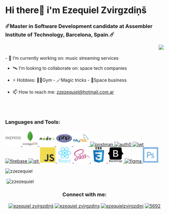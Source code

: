 ### <h1>Hi there👋 i'm Ezequiel Zvirgzdiņš</h1>

<h3>☄️Master in Software Development candidate at Assembler Institute of Technology, Barcelona, Spain.☄️</h3>

<p><img align="right" src="https://media.giphy.com/media/COOguXdgZ4hyyTI0Uf/giphy.gif" border-radius="25"></p>
  <br>
  <br>
  - 🔭 I’m currently working on: music streaming services
    
  - 🛰️ I’m looking to collaborate on: space tech companies 
    
  - ⚡ Hobbies: 🏋️‍♂️Gym - 🪄Magic tricks - 🚀Space business
    
  - 📫 How to reach me: zzezequiel@hotmail.com.ar

  <br>
  <br>

<h3 align="left">Languages and Tools:</h3>
<p align="left"> 
  <a href="https://expressjs.com" target="_blank" rel="noreferrer"> <img src="https://raw.githubusercontent.com/devicons/devicon/master/icons/express/express-original-wordmark.svg" alt="express" width="50" height="50"/> </a>
   <a href="https://www.mongodb.com/" target="_blank" rel="noreferrer"> <img src="https://raw.githubusercontent.com/devicons/devicon/master/icons/mongodb/mongodb-original-wordmark.svg" alt="mongodb" width="50" height="50"/> </a> <a href="https://nodejs.org" target="_blank" rel="noreferrer"> <img src="https://raw.githubusercontent.com/devicons/devicon/master/icons/nodejs/nodejs-original-wordmark.svg" alt="nodejs" width="50" height="50"/> </a>
  <a href="https://www.php.net" target="_blank" rel="noreferrer"> <img src="https://raw.githubusercontent.com/devicons/devicon/master/icons/php/php-original.svg" alt="php" width="50" height="50"/> </a>
  <a href="https://www.mysql.com/" target="_blank" rel="noreferrer"> <img src="https://raw.githubusercontent.com/devicons/devicon/master/icons/mysql/mysql-original-wordmark.svg" alt="mysql" width="50" height="50"/> </a>
  <a href="https://postman.com" target="_blank" rel="noreferrer"> <img src="https://www.vectorlogo.zone/logos/getpostman/getpostman-icon.svg" alt="postman" width="50" height="50"/> </a>
  <a href="https://auth0.com" target="_blank" rel="noreferrer"> <img src="https://cdn.worldvectorlogo.com/logos/auth0.svg" alt="auth0" width="50" height="50"/> </a>
  <a href="https://jwt.io" target="_blank" rel="noreferrer"> <img src="https://miro.medium.com/max/480/1*qMC7g40mcQmeI3r-hMjY8Q.png" alt="jwt" width="50" height="50"/> </a>
  <a href="https://firebase.google.com/" target="_blank" rel="noreferrer"> <img src="https://www.vectorlogo.zone/logos/firebase/firebase-icon.svg" alt="firebase" width="50" height="50"/> </a>
  <a href="https://git-scm.com/" target="_blank" rel="noreferrer"> <img src="https://www.vectorlogo.zone/logos/git-scm/git-scm-icon.svg" alt="git" width="50" height="50"/> </a>
  <a href="https://developer.mozilla.org/en-US/docs/Web/JavaScript" target="_blank" rel="noreferrer"> <img src="https://raw.githubusercontent.com/devicons/devicon/master/icons/javascript/javascript-original.svg" alt="javascript" width="50" height="50"/> </a>
  <a href="https://reactjs.org/" target="_blank" rel="noreferrer"> <img src="https://raw.githubusercontent.com/devicons/devicon/master/icons/react/react-original-wordmark.svg" alt="react" width="50" height="50"/> </a>
  <a href="https://sass-lang.com" target="_blank" rel="noreferrer"> <img src="https://raw.githubusercontent.com/devicons/devicon/master/icons/sass/sass-original.svg" alt="sass" width="50" height="50"/> </a>
  <a href="https://www.w3schools.com/css/" target="_blank" rel="noreferrer"> <img src="https://raw.githubusercontent.com/devicons/devicon/master/icons/css3/css3-original-wordmark.svg" alt="css3" width="50" height="50"/> </a>
  <a href="https://getbootstrap.com" target="_blank" rel="noreferrer"> <img src="https://raw.githubusercontent.com/devicons/devicon/master/icons/bootstrap/bootstrap-plain-wordmark.svg" alt="bootstrap" width="50" height="50"/> </a>
  <a href="https://www.figma.com/" target="_blank" rel="noreferrer"> <img src="https://www.vectorlogo.zone/logos/figma/figma-icon.svg" alt="figma" width="50" height="50"/> </a>
  <a href="https://www.photoshop.com/en" target="_blank" rel="noreferrer"> <img src="https://raw.githubusercontent.com/devicons/devicon/master/icons/photoshop/photoshop-line.svg" alt="photoshop" width="50" height="50"/> </a>
</p>

<p><img align="center" src="https://github-readme-stats.vercel.app/api/top-langs?username=zzezequiel&show_icons=true&locale=en&layout=compact" alt="zzezequiel" /></p>


<p>&nbsp;<img align="center" src="https://github-readme-stats.vercel.app/api?username=zzezequiel&show_icons=true&locale=en" alt="zzezequiel" /></p>


<h3 align="center">Connect with me:</h3>
<p align="center">
<a href="https://www.linkedin.com/in/ezequiel-zvirgzdiņš" target="blank"><img align="center" src="https://raw.githubusercontent.com/rahuldkjain/github-profile-readme-generator/master/src/images/icons/Social/linked-in-alt.svg" alt="ezequiel zvirgzdiņš" height="30" width="40" /></a>
<a href="https://www.facebook.com/ezequielzvirgzdins" target="blank"><img align="center" src="https://raw.githubusercontent.com/rahuldkjain/github-profile-readme-generator/master/src/images/icons/Social/facebook.svg" alt="ezequiel zvirgzdins" height="30" width="40" /></a>
<a href="https://www.instagram.com/ezequielzvirgzdini/" target="blank"><img align="center" src="https://raw.githubusercontent.com/rahuldkjain/github-profile-readme-generator/master/src/images/icons/Social/instagram.svg" alt="ezequielzvirgzdini" height="30" width="40" /></a>
<a href="https://discord.gg/5692" target="blank"><img align="center" src="https://raw.githubusercontent.com/rahuldkjain/github-profile-readme-generator/master/src/images/icons/Social/discord.svg" alt="5692" height="30" width="40" /></a>
</p>
